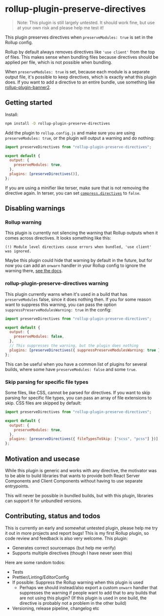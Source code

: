 # rollup-plugin-preserve-directives

> Note: This plugin is still largely untested. It should work fine, but use at your own risk and please help me test it!

This plugin preserves directives when `preserveModules: true` is set in the Rollup config.

Rollup by default always removes directives like `'use client'` from the top of files. This makes sense when bundling files because directives should be applied per file, which is not possible when bundling.

When `preserveModules: true` is set, because each module is a separate output file, it's possible to keep directives, which is exactly what this plugin does. If you want to add a directive to an entire bundle, use something like [rollup-plugin-banner2](https://github.com/stropho/rollup-plugin-banner2).

## Getting started

Install:

```sh
npm install -D rollup-plugin-preserve-directives
```

Add the plugin to `rollup.config.js` and make sure you are using `preserveModules: true`, or the plugin will output a warning and do nothing:

```js
import preserveDirectives from "rollup-plugin-preserve-directives";

export default {
  output: {
    preserveModules: true,
  },
  plugins: [preserveDirectives()],
};
```

If you are using a minifier like terser, make sure that is not removing the directive again. In terser, you can set [`compress.directives`](https://terser.org/docs/api-reference#compress-options) to `false`.

## Disabling warnings

### Rollup warning

This plugin is currently not silencing the warning that Rollup outputs when it comes across directives. It looks something like this:

`(!) Module level directives cause errors when bundled, 'use client' was ignored.`

Maybe this plugin could hide that warning by default in the future, but for now you can add an `onwarn` handler in your Rollup config to ignore the warning there, [see the docs](https://rollupjs.org/configuration-options/#onwarn).

### rollup-plugin-preserve-directives warning

This plugin currently warns when it's used in a build that has `preserveModules` false, since it does nothing then. If you for some reason want to suppress this warning, you can pass the option `suppressPreserveModulesWarning: true` in the config:

```js
import preserveDirectives from "rollup-plugin-preserve-directives";

export default {
  output: {
    preserveModules: false,
  },
  // This suppresses the warning, but the plugin does nothing
  plugins: [preserveDirectives({ suppressPreserveModulesWarning: true })],
};
```

This can be useful when you have a common list of plugins for several builds, where some have `preserveModules: false` and some `true`.

### Skip parsing for specific file types

Some files, like CSS, cannot be parsed for directives. If you want to skip parsing for specific file types, you can pass an array of file extensions to skip. CSS files are skipped by default:

```js
import preserveDirectives from "rollup-plugin-preserve-directives";

export default {
  output: {
    preserveModules: true,
  },
  plugins: [preserveDirectives({ fileTypesToSkip: ["scss", "pcss"] })],
};
```

## Motivation and usecase

While this plugin is generic and works with any directive, the motivator was to be able to build libraries that wants to provide both React Server Components and Client Components without having to use separate entrypoints.

This will never be possible in bundled builds, but with this plugin, libraries can support it for unbundled versions.

## Contributing, status and todos

This is currently an early and somewhat untested plugin, please help me try it out in more projects and report bugs! This is my first Rollup plugin, so code review and feedback is also very welcome. This plugin:

- Generates correct sourcemaps (but help me verify)
- Supports multiple directives (though I have never seen this)

Here are some random todos:

- Tests
- Prettier/Linting/EditorConfig
- If possible: Suppress the Rollup warning when this plugin is used
  - Perhaps we should instead/also export a custom `onwarn` handler that suppresses the warning if people want to add that to any builds that are not using this plugin? (If this plugin is used in one build, the directive is probably not a problem in the other build)
- Versioning, release pipeline, changelog etc
